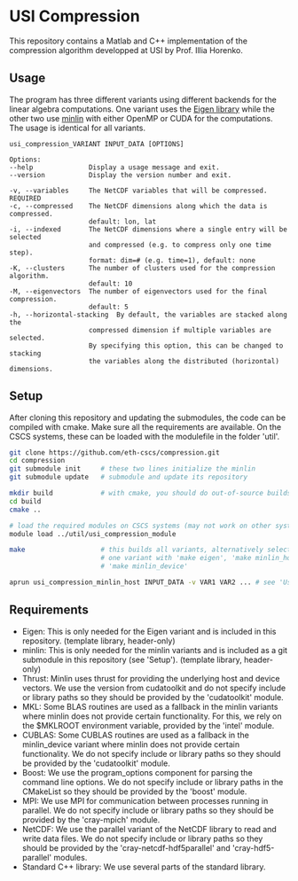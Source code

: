 USI Compression
===============

This repository contains a Matlab and C++ implementation of the compression
algorithm developped at USI by Prof. Illia Horenko.


Usage
-----

The program has three different variants using different backends for the
linear algebra computations.
One variant uses the [Eigen library](http://eigen.tuxfamily.org/) while the
other two use [minlin](https://github.com/bcumming/minlin) with either OpenMP
or CUDA for the computations. The usage is identical for all variants.

```
usi_compression_VARIANT INPUT_DATA [OPTIONS]

Options:
--help              Display a usage message and exit.
--version           Display the version number and exit.

-v, --variables     The NetCDF variables that will be compressed. REQUIRED
-c, --compressed    The NetCDF dimensions along which the data is compressed.
                    default: lon, lat
-i, --indexed       The NetCDF dimensions where a single entry will be selected
                    and compressed (e.g. to compress only one time step).
                    format: dim=# (e.g. time=1), default: none
-K, --clusters      The number of clusters used for the compression algorithm.
                    default: 10
-M, --eigenvectors  The number of eigenvectors used for the final compression.
                    default: 5
-h, --horizontal-stacking  By default, the variables are stacked along the
                    compressed dimension if multiple variables are selected.
                    By specifying this option, this can be changed to stacking
                    the variables along the distributed (horizontal) dimensions.
```


Setup
-----

After cloning this repository and updating the submodules, the code can be
compiled with cmake. Make sure all the requirements are available. On the CSCS
systems, these can be loaded with the modulefile in the folder 'util'.

```bash
git clone https://github.com/eth-cscs/compression.git
cd compression
git submodule init     # these two lines initialize the minlin
git submodule update   # submodule and update its repository

mkdir build            # with cmake, you should do out-of-source builds
cd build
cmake ..

# load the required modules on CSCS systems (may not work on other systems)
module load ../util/usi_compression_module

make                   # this builds all variants, alternatively select only
                       # one variant with 'make eigen', 'make minlin_host' or
                       # 'make minlin_device'

aprun usi_compression_minlin_host INPUT_DATA -v VAR1 VAR2 ... # see 'Usage'
```


Requirements
------------

* Eigen: This is only needed for the Eigen variant and is included in this
  repository. (template library, header-only)
* minlin: This is only needed for the minlin variants and is included as a
  git submodule in this repository (see 'Setup'). (template library, header-only)
* Thrust: Minlin uses thrust for providing the underlying host and device
  vectors. We use the version from cudatoolkit and do not specify include or
  library paths so they should be provided by the 'cudatoolkit' module.
* MKL: Some BLAS routines are used as a fallback in the minlin variants where
  minlin does not provide certain functionality. For this, we rely on the
  $MKLROOT environment variable, provided by the 'intel' module.
* CUBLAS: Some CUBLAS routines are used as a fallback in the minlin_device
  variant where minlin does not provide certain functionality. We do not
  specify include or library paths so they should be provided by the
  'cudatoolkit' module.
* Boost: We use the program_options component for parsing the command line
  options. We do not specify include or library paths in the CMakeList so they
  should be provided by the 'boost' module.
* MPI: We use MPI for communication between processes running in parallel. We
  do not specify include or library paths so they should be provided by the
  'cray-mpich' module.
* NetCDF: We use the parallel variant of the NetCDF library to read and write
  data files. We do not specify include or library paths so they should be
  provided by the 'cray-netcdf-hdf5parallel' and 'cray-hdf5-parallel' modules.
* Standard C++ library: We use several parts of the standard library.
